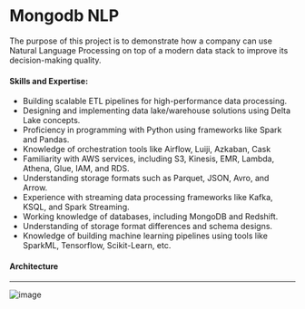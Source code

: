 # Mongodb NLP

The purpose of this project is to demonstrate how a company can use Natural Language Processing on top of a modern data stack to improve its decision-making quality.  

#### Skills and Expertise:

* Building scalable ETL pipelines for high-performance data processing.
* Designing and implementing data lake/warehouse solutions using Delta Lake concepts.
* Proficiency in programming with Python using frameworks like Spark and Pandas.
* Knowledge of orchestration tools like Airflow, Luiji, Azkaban, Cask
* Familiarity with AWS services, including S3, Kinesis, EMR, Lambda, Athena, Glue, IAM, and RDS.
* Understanding storage formats such as Parquet, JSON, Avro, and Arrow.
* Experience with streaming data processing frameworks like Kafka, KSQL, and Spark Streaming.
* Working knowledge of databases, including MongoDB and Redshift.
* Understanding of storage format differences and schema designs.
* Knowledge of building machine learning pipelines using tools like SparkML, Tensorflow, Scikit-Learn, etc.



#### Architecture
------------------

![image](https://github.com/LNshuti/govgpt/assets/13305262/84a5db54-5385-4a23-9951-e916e6a25bc3)

